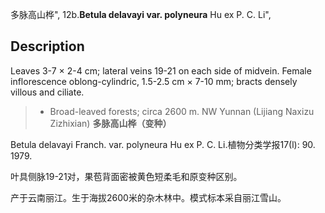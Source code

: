 多脉高山桦",
12b.**Betula delavayi var. polyneura** Hu ex P. C. Li",

## Description
Leaves 3-7 ×  2-4 cm; lateral veins 19-21 on each side of midvein. Female inflorescence oblong-cylindric, 1.5-2.5 cm ×  7-10 mm; bracts densely villous and ciliate.

> *  Broad-leaved forests; circa 2600 m. NW Yunnan (Lijiang Naxizu Zizhixian)
**多脉高山桦（变种）**

Betula delavayi Franch. var. polyneura Hu ex P. C. Li.植物分类学报17(l): 90. 1979.

叶具侧脉19-21对，果苞背面密被黄色短柔毛和原变种区别。

产于云南丽江。生于海拔2600米的杂木林中。模式标本采自丽江雪山。
